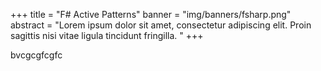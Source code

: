 +++
title = "F# Active Patterns"
banner = "img/banners/fsharp.png" 
abstract = "Lorem ipsum dolor sit amet, consectetur adipiscing elit. Proin sagittis nisi vitae ligula tincidunt fringilla. "
+++

bvcgcgfcgfc